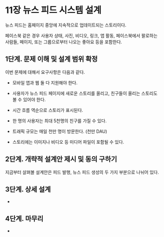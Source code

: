 # 11장 뉴스 피드 시스템 설계



뉴스 피드는 홈페이지 중앙에 지속적으로 업데이트되는 스토리이다. 

페이스북 같은 경우 사용자 상태, 사진, 비디오, 링크, 앱 활동, 페이스북에서 팔로하는 사람들, 페이지, 또는 그룹으로부터 나오는 좋아요 등을 포함한다.



## 1단계. 문제 이해 및 설계 범위 확정

이번 문제에 대해서 요구사항은 다음과 같다.

- 모바일 앱과 웹 둘 다 지원해야 한다.

- 사용자가 뉴스 피드 페이지에 새로운 스토리를 올리고, 친구들이 올리는 스토리도 볼 수 있어야 한다.

- 시간 흐름 역순으로 스토리가 표시된다.

- 한 명의 사용자는 최대 5천명의 친구를 가질 수 있다.

- 트래픽 규모는 매일 천만 명이 방문한다. (천만 DAU)

- 스토리에는 이미지나 비디오 등 미디어 파일이 포함될 수 있다.

  

## 2단계. 개략적 설계안 제시 및 동의 구하기

지금부터 살펴볼 설계안은 피드 발행, 뉴스 피드 생성의 두 가지 부분으로 나뉘어 있다.





## 3단계. 상세 설계

- 



## 4단계. 마무리

- 